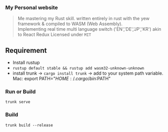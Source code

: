 ### My Personal website 
> Me mastering my Rust skill.
> written entirely in rust with the yew framework & compiled to WASM (Web Assembly).  
> Implementing real time multi language switch  ('EN','DE','JP','KR') akin to React Redux
> Licensed under `MIT`


## Requirement
- Install rustup
- ` rustup default stable && rustup add wasm32-unknown-unknown `
- install trunk -> ` cargo install trunk ` -> add to your system path variable. Mac: export PATH="$HOME:/.cargo/bin:$PATH"


### Run or Build

` trunk serve `

### Build

` trunk build --release `
